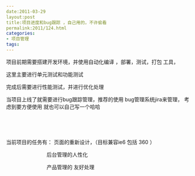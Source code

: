 ```yaml
---
date:2011-03-29
layout:post
title:项目进度和bug跟踪 ，自己用的，不许偷看
permalink:2011/124.html
categories:
- 项目管理
tags:
---
```



<p>项目前期需要搭建开发环境，并使用自动化编译 ，部署，测试，打包 工具，</p> <p>这里主要进行单元测试和功能测试</p> <p>完成后需要进行性能测试，并进行优化处理</p> <p>当项目上线了就需要进行bug跟踪管理，推荐的使用 bug管理系统jira来管理， 考虑到要方便使用 就也可以自己写一个哈哈</p> <p>&nbsp;</p> <p>&nbsp;</p> <p>当前项目的任务有： 页面的重新设计，（目标兼容ie6 包括 360 ）</p> <p>&nbsp;&nbsp; &nbsp; &nbsp; &nbsp; &nbsp; &nbsp; &nbsp; &nbsp; &nbsp; &nbsp; &nbsp; &nbsp; &nbsp; &nbsp;后台管理的人性化</p> <p>&nbsp;&nbsp; &nbsp; &nbsp; &nbsp; &nbsp; &nbsp; &nbsp; &nbsp; &nbsp; &nbsp; &nbsp; &nbsp; &nbsp; &nbsp;产品管理的 友好处理</p> <p>&nbsp;</p> <p>&nbsp;</p>